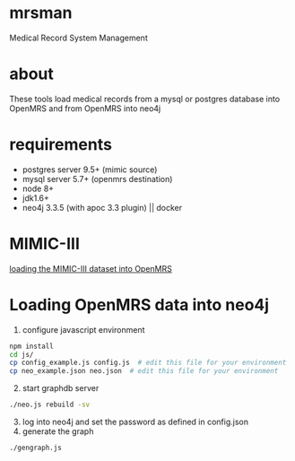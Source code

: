 # mrsman
Medical Record System Management 
# about 
These tools load medical records from a mysql or postgres database into OpenMRS
and from OpenMRS into neo4j
# requirements
- postgres server 9.5+ (mimic source)
- mysql server 5.7+ (openmrs destination)
- node 8+
- jdk1.6+
- neo4j 3.3.5 (with apoc 3.3 plugin) || docker
# MIMIC-III
[loading the MIMIC-III dataset into OpenMRS](../mimic/LOADING.md)
# Loading OpenMRS data into neo4j
1. configure javascript environment
```bash
npm install
cd js/
cp config_example.js config.js  # edit this file for your environment
cp neo_example.json neo.json  # edit this file for your environment
```
2. start graphdb server
```bash
./neo.js rebuild -sv
```
3. log into neo4j and set the password as defined in config.json
4. generate the graph
```bash
./gengraph.js
```

